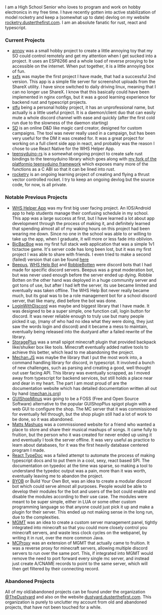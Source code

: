 I am a High School Senior who loves to program and work on hobby electronics in my free time. I have recently gotten into active stabilization of model rocketry 
and keep a (somewhat up to date) devlog on my website [rocketry.dusterthefirst.com](https://rocketry.dusterthefirst.com). I am an absolute fanatic for rust, react and typescript.
 
### Current Projects
- [annoy](https://github.com/DusterTheFirst/annoy) was a small hobby project to create a little annoying toy that my SO could control remotely and get my attention when I get sucked into a project. It uses an ESP8266 and a whole load of reverse proxying to be accessible on the internet. When put together, it is a little annoying box of fun.
- [sxfs](https://github.com/DusterTheFirst/sxfs) was maybe the first project I have made, that had a successful 2nd version. This app is a simple file server for screenshot uploads from the ShareX utility. I have since switched to daily driving linux, meaning that I can no longer use ShareX. I know that this basically could have been implemented in nginx configs, but it was a good learning experience for backend rust and typescript projects.
- [stfu](https://github.com/DusterTheFirst/stfu) being a personal hobby project, it has an unprofessional name, but actually is a little useful project. It is a daemon/client duo that can easily mute a whole discord channel with ease and quickly (after the first cold run due to the slowness of the daemon starting)
- [SD](https://github.com/DusterTheFirst/sd) is an online D&D like magic card creator, designed for custom campaigns. The tool was never really used in a campaign, but has been very useful for the DM it was created for. It was a great project for working on a full client side app in react, and probably was the reason I chose to use React Native for the WHS Helper App.
- [teensyduino-rs](https://github.com/DusterTheFirst/teensyduino-rs) is a somewhat ongoing project to create safe rust bindings to the teensyduino library which goes along with [my fork of the platformio teensyduino framework](https://github.com/DusterTheFirst/framework-arduinoteensy-better-ffi) which exposes many more of the functions as a C ABI so that it can be lined into rust.
- [rocketry](https://rocketry.dusterthefirst.com/) is an ongoing learning project of creating and flying a thrust vector controlled rocket. I try to keep an ongoing devlog but the source code, for now, is all private.

### Notable Previous Projects
- [WHS Helper App](https://github.com/whsha) was my first big user facing project. An IOS/Android app to help students manage their confusing schedule in my school. This app was a large success at first, but I have learned a lot about app development through the process of making it, and definitely learned that spending almost all of my waking hours on this project had been wearing me down. Since no one in the school was able to or willing to take up the app, when I graduate, it will more or less fade into oblivion.
- [BicBacBoe](//github.com/TheDustyard/bicbacboe-1.0) was my first full stack web application that was a simple 1v1 tictactoe game. It's server code has long been lost, but it was my first project I was able to share with friends. I even tried to make a second (failed) version that can be found [here](https://github.com/TheDustyard/bicbacboe)
- [Beepus](https://github.com/TheDustyard/beepus), [WHS Help Bot](https://github.com/TheDustyard/WHS-Help-Bot) and [RobbieBotten](https://github.com/TheDustyard/RobbieBotten) were discord bots that I had made for specific discord servers. Beepus was a great moderation bot, but was never used enough before the server ended up dying. Robbie Botten on the other hand was deployed in a huge community server and got tons of use, but after I had left the server, its use became limited and eventually was taken offline. The WHS Help Bot never really became much, but its goal was to be a role management bot for a school discord server, that like many, died before the bot was done.
- [LoginWithDiscord](https://github.com/TheDustyard/Login-With-Discord) was maybe and biggest library that I have made. It was designed to be a super simple, one function call, login button for discord. It was never reliable enough to truly use but many people picked it up, (many of who had no idea what they were doing, they just saw the words login and discord) and it became a mess to maintain, eventually being released into the dustyard after a failed rewrite of the library.
- [StoragePlus](https://github.com/TheDustyard/StoragePlus) was a small spigot minecraft plugin that provided backpack like/shulker box like tools. Minecraft eventually added native tools to achieve this better, which lead to me abandoning the project.
- [Mechan.JS](https://github.com/TheDustyard/mechan.js) was maybe the library that I put the most work into, a command handling library for discord, in typescript. It involved a bunch of new challenges, such as parsing and creating a good, well thought out user facing API. This library was eventually scrapped, as I moved away from typescript for backend services, but still holds a place near and dear in my heart. The part I am most proud of are the documentation website which has detailed documentation written all out by hand ([mechan.js.org](https://mechan.js.org/docs))
- [GUIShopMinus](https://github.com/whsmc/GUIShopMinus) was going to be a FOSS (Free and Open Source Software) alternative to the popular GUIShopPlus spigot plugin with a web GUI to configure the shop. The MC server that it was commissioned for eventually fell through, but the shop plugin still had a lot of work to be done, so it was abandoned.
- [Matts Mashups](https://github.com/lemmiejustyeet) was a commissioned website for a friend who wanted a place to store and share their musical mashups of songs. It came fully to fruition, but the person who it was created for never ended up using it and eventually I took the server offline. It was very useful as practice to learn about databases, for it was the first heavily database centered program I made.
- [React TypeDoc](https://github.com/reacttypedoc) was a failed attempt to automate the process of making typescript docs and to put them in a cool, sexy, react based SPI. The documentation on typedoc at the time was sparse, so making a tool to understand the typedoc output was a pain, more than it was worth, eventually leaving me to abandon the project.
- [BYOB](https://github.com/TheDustyard/BYOB) or Build Your Own Bot, was an idea to create a modular discord bot which could serve almost all purposes. People would be able to develop their modules for the bot and users of the bot could enable and disable the modules according to their use case. The modules were meant to be super simple, either in LUA or some other custom programming language so that anyone could just pick it up and make a plugin for their server. This ended up not making sense in the long run, due to the complexities.
- [MGMT](https://github.com/DusterTheFirst/MGMT) was an idea to create a custom server management panel, tightly integrated into minecraft so that you could more closely control you minecraft servers, and waste less clock cycles on the webpanel, by writing it in rust, over the more common Java.
- [MCProxy](https://github.com/DusterTheFirst/mcproxy) was an extension of MGMT that actually came to fruition. It was a reverse proxy for minecraft servers, allowing multiple discord servers to run over the same port. This, if integrated into MGMT would remove the need to port forward every single mc server, and instead just create A/CNAME records to point to the same server, which will then get filtered by their connecting record.

### Abandoned Projects
All of my old/abandoned projects can be found under the organization [@TheDustyard](https://github.com/TheDustyard) and also on the website [dustyard.dusterthefirst.com](https://dustyard.dusterthefirst.com/). This organization is purely to unclutter my account from old and abandoned projects, that have not been touched for a while.
